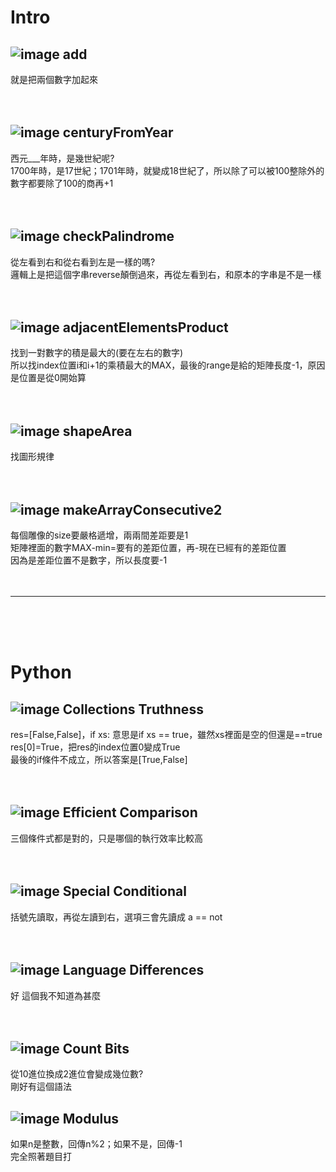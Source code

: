 Intro
=
![image](https://github.com/yunghsin615/little_sun/blob/master/CodeSignal/Intro/add.jpg)
add <br>
-
就是把兩個數字加起來
<br>
<br>
<br>

![image](https://github.com/yunghsin615/little_sun/blob/master/CodeSignal/Intro/centuryFromYear.jpg)
centuryFromYear
-
西元___年時，是幾世紀呢?<br>
1700年時，是17世紀；1701年時，就變成18世紀了，所以除了可以被100整除外的數字都要除了100的商再+1
<br>
<br>
<br>

![image](https://github.com/yunghsin615/little_sun/blob/master/CodeSignal/Intro/checkPalindrome.jpg)
checkPalindrome
-
從左看到右和從右看到左是一樣的嗎?<br>
邏輯上是把這個字串reverse顛倒過來，再從左看到右，和原本的字串是不是一樣
<br>
<br>
<br>

![image](https://github.com/yunghsin615/little_sun/blob/master/CodeSignal/Intro/adjacentElementsProduct.jpg)
adjacentElementsProduct
-
找到一對數字的積是最大的(要在左右的數字)<br>
所以找index位置i和i+1的乘積最大的MAX，最後的range是給的矩陣長度-1，原因是位置是從0開始算
<br>
<br>
<br>

![image](https://github.com/yunghsin615/little_sun/blob/master/CodeSignal/Intro/shapeArea.jpg)
shapeArea
-
找圖形規律
<br>
<br>
<br>

![image](https://github.com/yunghsin615/little_sun/blob/master/CodeSignal/Intro/makeArrayConsecutive2.jpg)
makeArrayConsecutive2
-
每個雕像的size要嚴格遞增，兩兩間差距要是1<br>
矩陣裡面的數字MAX-min=要有的差距位置，再-現在已經有的差距位置<br>
因為是差距位置不是數字，所以長度要-1
<br>
<br>
<br>

------------------------------------------------------------------------------------------------
<br>
<br>
<br>

Python
=

![image](https://github.com/yunghsin615/little_sun/blob/master/CodeSignal/Python/1.jpg)
Collections Truthness
-
res=[False,False]，if xs: 意思是if xs == true，雖然xs裡面是空的但還是==true<br>
res[0]=True，把res的index位置0變成True<br>
最後的if條件不成立，所以答案是[True,False]
<br>
<br>
<br>

![image](https://github.com/yunghsin615/little_sun/blob/master/CodeSignal/Python/2.jpg)
Efficient Comparison
-
三個條件式都是對的，只是哪個的執行效率比較高
<br>
<br>
<br>

![image](https://github.com/yunghsin615/little_sun/blob/master/CodeSignal/Python/3.jpg)
Special Conditional
-
括號先讀取，再從左讀到右，選項三會先讀成 a == not
<br>
<br>
<br>

![image](https://github.com/yunghsin615/little_sun/blob/master/CodeSignal/Python/4.jpg)
Language Differences
-
好 這個我不知道為甚麼
<br>
<br>
<br>

![image](https://github.com/yunghsin615/little_sun/blob/master/CodeSignal/Python/5.jpg)
Count Bits
-
從10進位換成2進位會變成幾位數?<br>
剛好有這個語法

![image](https://github.com/yunghsin615/little_sun/blob/master/CodeSignal/Python/6.jpg)
Modulus
-
如果n是整數，回傳n%2；如果不是，回傳-1<br>
完全照著題目打

